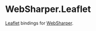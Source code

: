 # WebSharper.Leaflet

[Leaflet](https://leafletjs.com)
bindings for
[WebSharper](https://websharper.com).
